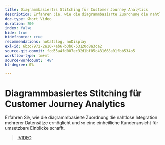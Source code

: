 ```yaml
---
title: Diagrammbasiertes Stitching für Customer Journey Analytics
description: Erfahren Sie, wie die diagrammbasierte Zuordnung die nahtlose Integration mehrerer Datensätze ermöglicht und so eine einheitliche Kundenansicht für umsetzbare Einblicke schafft.
doc-type: Short Video
duration: 200
index: false
hide: true
hidefromtoc: true
recommendations: noCatalog, noDisplay
exl-id: 6b2c7972-2e10-4ab6-b3b6-53120d8a3ca2
source-git-commit: fcd55a4fd007ec32d1bf05c431663a01fbb534b5
workflow-type: tm+mt
source-wordcount: '48'
ht-degree: 0%

---
```


# Diagrammbasiertes Stitching für Customer Journey Analytics

Erfahren Sie, wie die diagrammbasierte Zuordnung die nahtlose Integration mehrerer Datensätze ermöglicht und so eine einheitliche Kundenansicht für umsetzbare Einblicke schafft.

<!-- 62_S112_3442459_199_graphbased-stitching-for-customer-journey-analytics -->
>[!VIDEO](https://video.tv.adobe.com/v/3458317/?learn=on&enablevpops=true)
